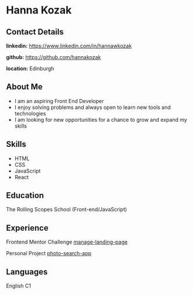 # Hanna Kozak

## Contact Details

**linkedin:** https://www.linkedin.com/in/hannawkozak

**github:** https://github.com/hannakozak

**location:** Edinburgh

## About Me

- I am an aspiring Front End Developer
- I enjoy solving problems and always open to learn new tools and technologies
- I am looking for new opportunities for a chance to grow and expand my skills

## Skills

- HTML
- CSS
- JavaScript
- React

## Education

The Rolling Scopes School (Front-end/JavaScript)

## Experience

Frontend Mentor Challenge [manage-landing-page](vermillion-klepon-1cfaef.netlify.app/)

Personal Project [photo-search-app](https://hannakozak.github.io/photo-search-app/)

## Languages

English C1

